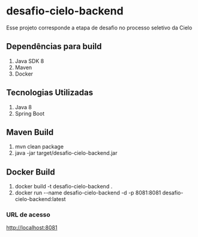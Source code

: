 # desafio-cielo-backend
Esse projeto corresponde a etapa de desafio no processo seletivo da Cielo

## Dependências para build
1. Java SDK 8
2. Maven
3. Docker

## Tecnologias Utilizadas
1. Java 8
2. Spring Boot

## Maven Build
1. mvn clean package
2. java -jar target/desafio-cielo-backend.jar

## Docker Build
1. docker build -t desafio-cielo-backend .
2. docker run --name desafio-cielo-backend -d -p 8081:8081 desafio-cielo-backend:latest

### URL de acesso
<a href="http://localhost:8081">http://localhost:8081</a>
